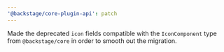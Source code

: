 ```yaml
---
'@backstage/core-plugin-api': patch
---
```


Made the deprecated `icon` fields compatible with the `IconComponent` type from `@backstage/core` in order to smooth out the migration.
